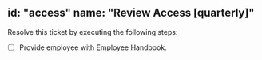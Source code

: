 id: "access"
name: "Review Access [quarterly]"
---

Resolve this ticket by executing the following steps:

- [ ] Provide employee with Employee Handbook.